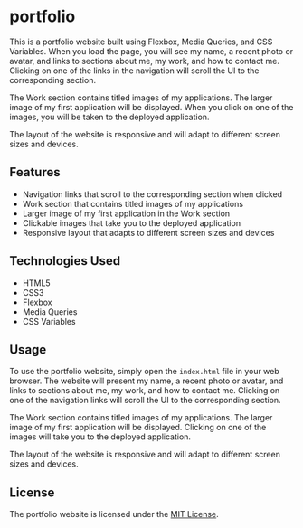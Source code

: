 # portfolio
This is a portfolio website built using Flexbox, Media Queries, and CSS Variables. When you load the page, you will see my name, a recent photo or avatar, and links to sections about me, my work, and how to contact me. Clicking on one of the links in the navigation will scroll the UI to the corresponding section.

The Work section contains titled images of my applications. The larger image of my first application will be displayed. When you click on one of the images, you will be taken to the deployed application.

The layout of the website is responsive and will adapt to different screen sizes and devices.

## Features

- Navigation links that scroll to the corresponding section when clicked
- Work section that contains titled images of my applications
- Larger image of my first application in the Work section
- Clickable images that take you to the deployed application
- Responsive layout that adapts to different screen sizes and devices

## Technologies Used

- HTML5
- CSS3
- Flexbox
- Media Queries
- CSS Variables

## Usage

To use the portfolio website, simply open the `index.html` file in your web browser. The website will present my name, a recent photo or avatar, and links to sections about me, my work, and how to contact me. Clicking on one of the navigation links will scroll the UI to the corresponding section.

The Work section contains titled images of my applications. The larger image of my first application will be displayed. Clicking on one of the images will take you to the deployed application.

The layout of the website is responsive and will adapt to different screen sizes and devices.

## License

The portfolio website is licensed under the [MIT License](https://opensource.org/licenses/MIT).

